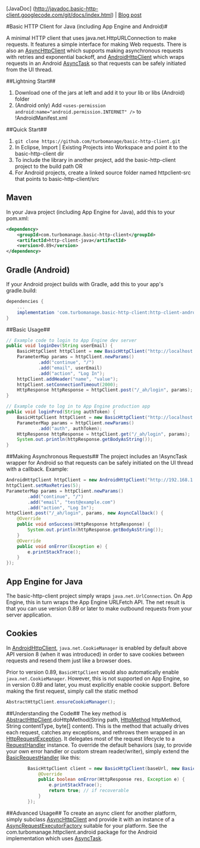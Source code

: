 [JavaDoc] (http://javadoc.basic-http-client.googlecode.com/git/docs/index.html) | [Blog post](http://turbomanage.wordpress.com/2012/06/12/a-basic-http-client-for-android-and-more/)

#Basic HTTP Client for Java (including App Engine and Android)#

A minimal HTTP client that uses java.net.HttpURLConnection to make requests. It features a simple interface for making Web requests. There is also an [AsyncHttpClient](https://github.com/turbomanage/basic-http-client/blob/master/http-client-java/src/main/java/com/turbomanage/httpclient/AsyncHttpClient.java) which supports making asynchronous requests with retries and exponential backoff, and [AndroidHttpClient](https://github.com/turbomanage/basic-http-client/blob/master/http-client-android/src/main/java/com/turbomanage/httpclient/android/AndroidHttpClient.java) which wraps requests in an Android [AsyncTask](http://developer.android.com/reference/android/os/AsyncTask.html) so that requests can be safely initiated from the UI thread.

##Lightning Start##
  1. Download one of the jars at left and add it to your lib or libs (Android) folder
  1. (Android only) Add `<uses-permission android:name="android.permission.INTERNET" />` to !AndroidManifest.xml

##Quick Start##
  1. `git clone https://github.com/turbomanage/basic-http-client.git`
  1. In Eclipse, Import | Existing Projects into Workspace and point it to the basic-http-client dir
  1. To include the library in another project, add the basic-http-client project to the build path OR
  1. For Android projects, create a linked source folder named httpclient-src that points to basic-http-client/src

## Maven ##
In your Java project (including App Engine for Java), add this to your pom.xml:
```xml
<dependency>
    <groupId>com.turbomanage.basic-http-client</groupId>
    <artifactId>http-client-java</artifactId>
    <version>0.89</version>
</dependency>
```

## Gradle (Android) ##
If your Android project builds with Gradle, add this to your app's gradle.build:
```gradle
dependencies {
    ...
    implementation 'com.turbomanage.basic-http-client:http-client-android:0.89'
}
```

##Basic Usage##
```java
// Example code to login to App Engine dev server
public void loginDev(String userEmail) {
    BasicHttpClient httpClient = new BasicHttpClient("http://localhost:8888");
    ParameterMap params = httpClient.newParams()
            .add("continue", "/")
            .add("email", userEmail)
            .add("action", "Log In");
    httpClient.addHeader("name", "value");
    httpClient.setConnectionTimeout(2000);
    HttpResponse httpResponse = httpClient.post("/_ah/login", params);
}

// Example code to log in to App Engine production app
public void loginProd(String authToken) {
    BasicHttpClient httpClient = new BasicHttpClient("http://localhost:8888");
    ParameterMap params = httpClient.newParams()
            .add("auth", authToken);
    HttpResponse httpResponse = httpClient.get("/_ah/login", params);
    System.out.println(httpResponse.getBodyAsString());
}
```
##Making Asynchronous Requests##
The project includes an !AsyncTask wrapper for Android so that requests can be safely initiated on the UI thread with a callback. Example:
```java
AndroidHttpClient httpClient = new AndroidHttpClient("http://192.168.1.1:8888");
httpClient.setMaxRetries(5);
ParameterMap params = httpClient.newParams()
        .add("continue", "/")
        .add("email", "test@example.com")
        .add("action", "Log In");
httpClient.post("/_ah/login", params, new AsyncCallback() {
    @Override
    public void onSuccess(HttpResponse httpResponse) {
        System.out.println(httpResponse.getBodyAsString());
    }
    @Override
    public void onError(Exception e) {
        e.printStackTrace();
    }
});
```

## App Engine for Java ##
The basic-http-client project simply wraps `java.net.UrlConnection`. On App Engine, this in turn wraps the App Engine URLFetch API. The net result is that you can use version 0.89 or later to make outbound requests from your server application.

## Cookies ##
In [AndroidHttpClient](https://github.com/turbomanage/basic-http-client/blob/master/http-client-android/src/main/java/com/turbomanage/httpclient/android/AndroidHttpClient.java), `java.net.CookieManager` is enabled by default above API version 8 (when it was introduced) in order to save cookies between requests and resend them just like a browser does.

Prior to version 0.89, `BasicHttpClient` would also automatically enable `java.net.CookieManager`. However, this is not supported on App Engine, so in version 0.89 and later, you must explicitly enable cookie support. Before making the first request, simply call the static method
```java
AbstractHttpClient.ensureCookieManager();
```

##Understanding the Code##
The key method is [AbstractHttpClient](https://github.com/turbomanage/basic-http-client/blob/master/http-client-java/src/main/java/com/turbomanage/httpclient/AbstractHttpClient.java).doHttpMethod(String path, [HttpMethod](https://github.com/turbomanage/basic-http-client/blob/master/http-client-java/src/main/java/com/turbomanage/httpclient/HttpMethod.java) httpMethod, String contentType, byte[] content). This is the method that actually drives each request, catches any exceptions, and rethrows them wrapped in an [HttpRequestException](https://github.com/turbomanage/basic-http-client/blob/master/http-client-java/src/main/java/com/turbomanage/httpclient/HttpRequestException.java). It delegates most of the request lifecycle to a [RequestHandler](https://github.com/turbomanage/basic-http-client/blob/master/http-client-java/src/main/java/com/turbomanage/httpclient/RequestHandler.java) instance. To override the default behaviors (say, to provide your own error handler or custom stream reader/writer), simply extend the [BasicRequestHandler](https://github.com/turbomanage/basic-http-client/blob/master/http-client-java/src/main/java/com/turbomanage/httpclient/BasicRequestHandler.java) like this:

```java
        BasicHttpClient client = new BasicHttpClient(baseUrl, new BasicRequestHandler() {
            @Override
            public boolean onError(HttpResponse res, Exception e) {
                e.printStackTrace();
                return true; // if recoverable
            }
        });
```

##Advanced Usage##
To create an async client for another platform, simply subclass [AsyncHttpClient](https://github.com/turbomanage/basic-http-client/blob/master/http-client-java/src/main/java/com/turbomanage/httpclient/AsyncHttpClient.java) and provide it with an instance of a [AsyncRequestExecutorFactory](https://github.com/turbomanage/basic-http-client/blob/master/http-client-java/src/main/java/com/turbomanage/httpclient/AsyncRequestExecutorFactory.java) suitable for your platform. See the com.turbomanage.httpclient.android package for the Android implementation which uses [AsyncTask](http://developer.android.com/reference/android/os/AsyncTask.html).
